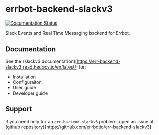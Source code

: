 # errbot-backend-slackv3

[![Documentation Status](https://readthedocs.org/projects/err-backend-slackv3/badge/?version=latest)](https://err-backend-slackv3.readthedocs.io/en/latest/?badge=latest)

Slack Events and Real Time Messaging backend for Errbot.

## Documentation

See the (slackv3 documentation)[https://err-backend-slackv3.readthedocs.io/en/latest/] for:
 - Installation
 - Configuraiton
 - User guide
 - Developer guide

## Support

If you need help for an `err-backend-slackv3` problem, open an issue at (github repository)[https://github.com/errbotio/err-backend-slackv3]

